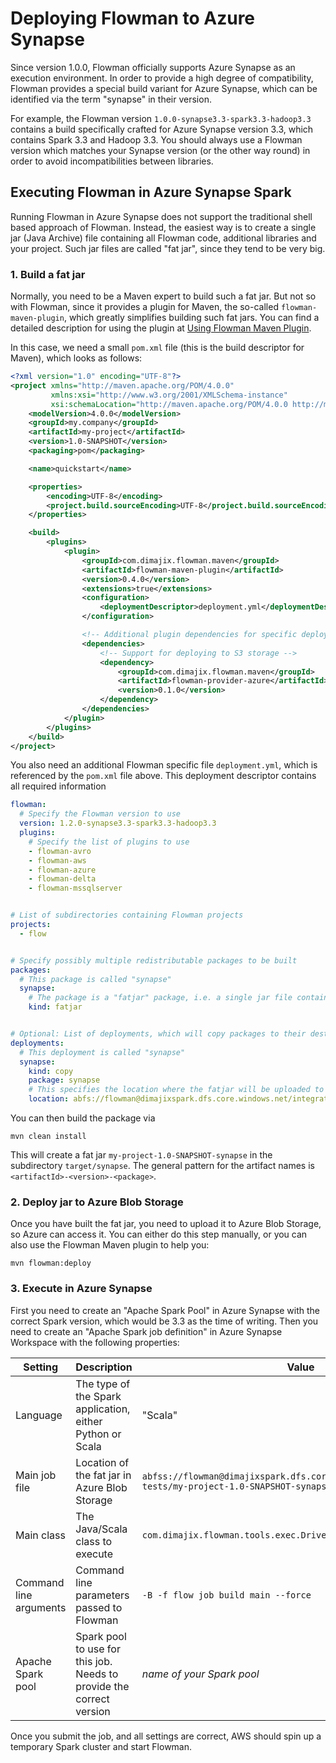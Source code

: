 # Deploying Flowman to Azure Synapse

Since version 1.0.0, Flowman officially supports Azure Synapse as an execution environment. In order
to provide a high degree of compatibility, Flowman provides a special build variant for Azure Synapse, which can be
identified via the term "synapse" in their version.

For example, the Flowman version `1.0.0-synapse3.3-spark3.3-hadoop3.3` contains a build specifically crafted for Azure
Synapse version 3.3, which contains Spark 3.3 and Hadoop 3.3. You should always use a Flowman version which matches your
Synapse version (or the other way round) in order to avoid incompatibilities between libraries.


## Executing Flowman in Azure Synapse Spark

Running Flowman in Azure Synapse does not support the traditional shell based approach of Flowman. Instead, the easiest
way is to create a single jar (Java Archive) file containing all Flowman code, additional libraries and your project.
Such jar files are called "fat jar", since they tend to be very big.

### 1. Build a fat jar

Normally, you need to be a Maven expert to build such a fat jar. But not so with Flowman, since it provides a
plugin for Maven, the so-called `flowman-maven-plugin`, which greatly simplifies building such fat jars. You can
find a detailed description for using the plugin at [Using Flowman Maven Plugin](../workflow/maven-plugin.md).

In this case, we need a small `pom.xml` file (this is the build descriptor for Maven), which looks as follows:
```xml
<?xml version="1.0" encoding="UTF-8"?>
<project xmlns="http://maven.apache.org/POM/4.0.0"
         xmlns:xsi="http://www.w3.org/2001/XMLSchema-instance"
         xsi:schemaLocation="http://maven.apache.org/POM/4.0.0 http://maven.apache.org/xsd/maven-4.0.0.xsd">
    <modelVersion>4.0.0</modelVersion>
    <groupId>my.company</groupId>
    <artifactId>my-project</artifactId>
    <version>1.0-SNAPSHOT</version>
    <packaging>pom</packaging>

    <name>quickstart</name>

    <properties>
        <encoding>UTF-8</encoding>
        <project.build.sourceEncoding>UTF-8</project.build.sourceEncoding>
    </properties>

    <build>
        <plugins>
            <plugin>
                <groupId>com.dimajix.flowman.maven</groupId>
                <artifactId>flowman-maven-plugin</artifactId>
                <version>0.4.0</version>
                <extensions>true</extensions>
                <configuration>
                    <deploymentDescriptor>deployment.yml</deploymentDescriptor>
                </configuration>

                <!-- Additional plugin dependencies for specific deployment targets -->
                <dependencies>
                    <!-- Support for deploying to S3 storage -->
                    <dependency>
                        <groupId>com.dimajix.flowman.maven</groupId>
                        <artifactId>flowman-provider-azure</artifactId>
                        <version>0.1.0</version>
                    </dependency>
                </dependencies>
            </plugin>
        </plugins>
    </build>
</project>
```
You also need an additional Flowman specific file `deployment.yml`, which is referenced by the `pom.xml` file above.
This deployment descriptor contains all required information
```yaml
flowman:
  # Specify the Flowman version to use
  version: 1.2.0-synapse3.3-spark3.3-hadoop3.3
  plugins:
    # Specify the list of plugins to use
    - flowman-avro
    - flowman-aws
    - flowman-azure
    - flowman-delta
    - flowman-mssqlserver


# List of subdirectories containing Flowman projects
projects:
  - flow


# Specify possibly multiple redistributable packages to be built
packages:
  # This package is called "synapse"
  synapse:
    # The package is a "fatjar" package, i.e. a single jar file containing both Flowman and your project
    kind: fatjar


# Optional: List of deployments, which will copy packages to their destination
deployments:
  # This deployment is called "synapse"
  synapse:
    kind: copy
    package: synapse
    # This specifies the location where the fatjar will be uploaded to in the "flowman:deploy" step
    location: abfs://flowman@dimajixspark.dfs.core.windows.net/integration-tests
```
You can then build the package via
```shell
mvn clean install
```
This will create a fat jar `my-project-1.0-SNAPSHOT-synapse` in the subdirectory `target/synapse`. The general pattern for
the artifact names is `<artifactId>-<version>-<package>`.

### 2. Deploy jar to Azure Blob Storage

Once you have built the fat jar, you need to upload it to Azure Blob Storage, so Azure can access it. You can either do this
step manually, or you can also use the Flowman Maven plugin to help you:
```shell
mvn flowman:deploy
```

### 3. Execute in Azure Synapse

First you need to create an "Apache Spark Pool" in Azure Synapse with the correct Spark version, which would be 3.3
as the time of writing. Then you need to create an "Apache Spark job definition" in Azure Synapse Workspace with the
following properties:

| Setting                | Description                                                          | Value                                                                                                     |
|------------------------|----------------------------------------------------------------------|-----------------------------------------------------------------------------------------------------------|
| Language               | The type of the Spark application, either Python or Scala            | "Scala"                                                                                                   |
| Main job file          | Location of the fat jar in Azure Blob Storage                        | `abfss://flowman@dimajixspark.dfs.core.windows.net/integration-tests/my-project-1.0-SNAPSHOT-synapse.jar` |
| Main class             | The Java/Scala class to execute                                      | `com.dimajix.flowman.tools.exec.Driver`                                                                   |
| Command line arguments | Command line parameters passed to Flowman                            | `-B -f flow job build main --force`                                                                       |
| Apache Spark pool      | Spark pool to use for this job. Needs to provide the correct version | *name of your Spark pool*                                                                                 |

Once you submit the job, and all settings are correct, AWS should spin up a temporary Spark cluster and start Flowman.
